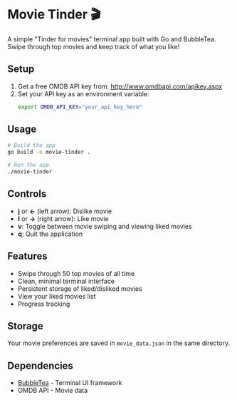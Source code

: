 # Movie Tinder 🎬

A simple "Tinder for movies" terminal app built with Go and BubbleTea. Swipe through top movies and keep track of what you like!

## Setup

1. Get a free OMDB API key from: http://www.omdbapi.com/apikey.aspx
2. Set your API key as an environment variable:
   ```bash
   export OMDB_API_KEY="your_api_key_here"
   ```

## Usage

```bash
# Build the app
go build -o movie-tinder .

# Run the app
./movie-tinder
```

## Controls

- **j** or **←** (left arrow): Dislike movie
- **l** or **→** (right arrow): Like movie  
- **v**: Toggle between movie swiping and viewing liked movies
- **q**: Quit the application

## Features

- Swipe through 50 top movies of all time
- Clean, minimal terminal interface
- Persistent storage of liked/disliked movies
- View your liked movies list
- Progress tracking

## Storage

Your movie preferences are saved in `movie_data.json` in the same directory.

## Dependencies

- [BubbleTea](https://github.com/charmbracelet/bubbletea) - Terminal UI framework
- OMDB API - Movie data